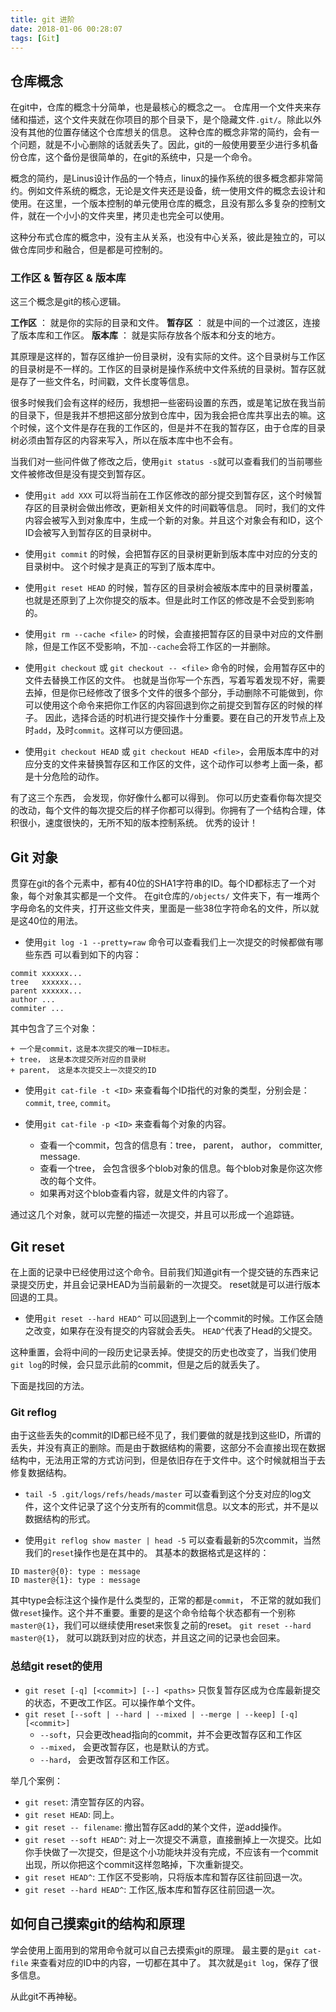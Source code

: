 ```yaml
---
title: git 进阶
date: 2018-01-06 00:28:07
tags: [Git]
---
```


## 仓库概念

在git中，仓库的概念十分简单，也是最核心的概念之一。
仓库用一个文件夹来存储和描述，这个文件夹就在你项目的那个目录下，是个隐藏文件`.git/`。除此以外没有其他的位置存储这个仓库想关的信息。
这种仓库的概念非常的简约，会有一个问题，就是不小心删除的话就丢失了。因此，git的一般使用要至少进行多机备份仓库，这个备份是很简单的，在git的系统中，只是一个命令。

概念的简约，是Linus设计作品的一个特点，linux的操作系统的很多概念都非常简约。例如文件系统的概念，无论是文件夹还是设备，统一使用文件的概念去设计和使用。在这里，一个版本控制的单元使用仓库的概念，且没有那么多复杂的控制文件，就在一个小小的文件夹里，拷贝走也完全可以使用。

这种分布式仓库的概念中，没有主从关系，也没有中心关系，彼此是独立的，可以做仓库同步和融合，但是都是可控制的。

### 工作区 & 暂存区 & 版本库

这三个概念是git的核心逻辑。

**工作区** ： 就是你的实际的目录和文件。
**暂存区** ： 就是中间的一个过渡区，连接了版本库和工作区。
**版本库** ： 就是实际存放各个版本和分支的地方。

其原理是这样的，暂存区维护一份目录树，没有实际的文件。这个目录树与工作区的目录树是不一样的。工作区的目录树是操作系统中文件系统的目录树。暂存区就是存了一些文件名，时间戳，文件长度等信息。

很多时候我们会有这样的经历，我想把一些密码设置的东西，或是笔记放在我当前的目录下，但是我并不想把这部分放到仓库中，因为我会把仓库共享出去的嘛。这个时候，这个文件是存在我的工作区的，但是并不在我的暂存区，由于仓库的目录树必须由暂存区的内容来写入，所以在版本库中也不会有。

当我们对一些问件做了修改之后，使用`git status -s`就可以查看我们的当前哪些文件被修改但是没有提交到暂存区。

- 使用`git add XXX` 可以将当前在工作区修改的部分提交到暂存区，这个时候暂存区的目录树会做出修改，更新相关文件的时间戳等信息。
同时，我们的文件内容会被写入到对象库中，生成一个新的对象。并且这个对象会有和ID，这个ID会被写入到暂存区的目录树中。

- 使用`git commit` 的时候，会把暂存区的目录树更新到版本库中对应的分支的目录树中。
这个时候才是真正的写到了版本库中。

- 使用`git reset HEAD` 的时候，暂存区的目录树会被版本库中的目录树覆盖，也就是还原到了上次你提交的版本。但是此时工作区的修改是不会受到影响的。

- 使用`git rm --cache <file>` 的时候，会直接把暂存区的目录中对应的文件删除，但是工作区不受影响，不加`--cache`会将工作区的一并删除。

- 使用`git checkout` 或 `git checkout -- <file>` 命令的时候，会用暂存区中的文件去替换工作区的文件。
也就是当你写一个东西，写着写着发现不好，需要去掉，但是你已经修改了很多个文件的很多个部分，手动删除不可能做到，你可以使用这个命令来把你工作区的内容回退到你之前提交到暂存区的时候的样子。
因此，选择合适的时机进行提交操作十分重要。要在自己的开发节点上及时`add`，及时`commit`。这样可以方便回退。

- 使用`git checkout HEAD` 或 `git checkout HEAD <file>`，会用版本库中的对应分支的文件来替换暂存区和工作区的文件，这个动作可以参考上面一条，都是十分危险的动作。

有了这三个东西， 会发现，你好像什么都可以得到。
你可以历史查看你每次提交的改动，每个文件的每次提交后的样子你都可以得到。你拥有了一个结构合理，体积很小，速度很快的，无所不知的版本控制系统。
优秀的设计！

## Git 对象

贯穿在git的各个元素中，都有40位的SHA1字符串的ID。每个ID都标志了一个对象，每个对象其实都是一个文件。
在git仓库的`/objects/` 文件夹下，有一堆两个字母命名的文件夹，打开这些文件夹，里面是一些38位字符命名的文件，所以就是这40位的用法。

- 使用`git log -1 --pretty=raw` 命令可以查看我们上一次提交的时候都做有哪些东西
可以看到如下的内容：
```
commit xxxxxx...
tree   xxxxxx...
parent xxxxxx...
author ...
commiter ...
```
其中包含了三个对象：

    + 一个是commit，这是本次提交的唯一ID标志。
    + tree， 这是本次提交所对应的目录树
    + parent， 这是本次提交上一次提交的ID

- 使用`git cat-file -t <ID>` 来查看每个ID指代的对象的类型，分别会是： `commit`, `tree`, `commit`。

- 使用`git cat-file -p <ID>` 来查看每个对象的内容。
    + 查看一个commit，包含的信息有：tree， parent， author， committer, message.
    + 查看一个tree， 会包含很多个blob对象的信息。每个blob对象是你这次修改的每个文件。
    + 如果再对这个blob查看内容，就是文件的内容了。

通过这几个对象，就可以完整的描述一次提交，并且可以形成一个追踪链。


## Git reset

在上面的记录中已经使用过这个命令。目前我们知道git有一个提交链的东西来记录提交历史，并且会记录HEAD为当前最新的一次提交。
reset就是可以进行版本回退的工具。

- 使用`git reset --hard HEAD^` 可以回退到上一个commit的时候。工作区会随之改变，如果存在没有提交的内容就会丢失。
`HEAD^`代表了Head的父提交。

这种重置，会将中间的一段历史记录丢掉。使提交的历史也改变了，当我们使用`git log`的时候，会只显示此前的commit，但是之后的就丢失了。

下面是找回的方法。

### Git reflog

由于这些丢失的commit的ID都已经不见了，我们要做的就是找到这些ID，所谓的丢失，并没有真正的删除。而是由于数据结构的需要，这部分不会直接出现在数据结构中，无法用正常的方式访问到，但是依旧存在于文件中。这个时候就相当于去修复数据结构。

- `tail -5 .git/logs/refs/heads/master` 可以查看到这个分支对应的log文件，这个文件记录了这个分支所有的commit信息。以文本的形式，并不是以数据结构的形式。

- 使用`git reflog show master | head -5` 可以查看最新的5次commit，当然我们的`reset`操作也是在其中的。
其基本的数据格式是这样的：
```
ID master@{0}: type : message
ID master@{1}: type : message
```
其中type会标注这个操作是什么类型的，正常的都是`commit`， 不正常的就如我们做`reset`操作。这个并不重要。重要的是这个命令给每个状态都有一个别称`master@{1}`，我们可以继续使用reset来恢复之前的reset。
`git reset --hard master@{1}`， 就可以跳跃到对应的状态，并且这之间的记录也会回来。

### 总结git reset的使用

- `git reset [-q] [<commit>] [--] <paths>` 只恢复暂存区成为仓库最新提交的状态，不更改工作区。可以操作单个文件。
- `git reset [--soft | --hard | --mixed | --merge | --keep] [-q] [<commit>]` 
    + `--soft`，只会更改head指向的commit，并不会更改暂存区和工作区
    + `--mixed`， 会更改暂存区，也是默认的方式。
    + `--hard`， 会更改暂存区和工作区。

举几个案例：
- `git reset`: 清空暂存区的内容。
- `git reset HEAD`: 同上。
- `git reset -- filename`: 撤出暂存区add的某个文件，逆add操作。
- `git reset --soft HEAD^`: 对上一次提交不满意，直接删掉上一次提交。比如你手快做了一次提交，但是这个小功能块并没有完成，不应该有一个commit出现，所以你把这个commit这样忽略掉，下次重新提交。
- `git reset HEAD^`: 工作区不受影响，只将版本库和暂存区往前回退一次。
- `git reset --hard HEAD^`: 工作区,版本库和暂存区往前回退一次。


## 如何自己摸索git的结构和原理

学会使用上面用到的常用命令就可以自己去摸索git的原理。
最主要的是`git cat-file` 来查看对应的ID中的内容，一切都在其中了。
其次就是`git log`，保存了很多信息。

从此git不再神秘。
